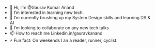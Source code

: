 - 👋 Hi, I’m @Gaurav Kumar Anand
- 👀 I’m interested in learning new tech.
- 🌱 I’m currently brushing up my System Design skills and learning DS & AI
- 💞️ I’m looking to collaborate on any new tech talks
- 📫 How to reach me Linkedin.in/gauravkanand
- ⚡ Fun fact: On weekends I an a reader, runner, cyclist.

<!---
GauravKanand/GauravKanand is a ✨ special ✨ repository because its `README.md` (this file) appears on your GitHub profile.
You can click the Preview link to take a look at your changes.
--->
